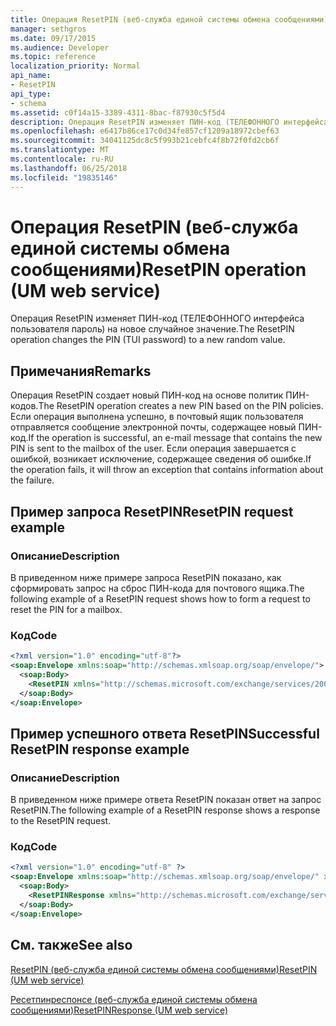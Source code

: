 ```yaml
---
title: Операция ResetPIN (веб-служба единой системы обмена сообщениями)
manager: sethgros
ms.date: 09/17/2015
ms.audience: Developer
ms.topic: reference
localization_priority: Normal
api_name:
- ResetPIN
api_type:
- schema
ms.assetid: c0f14a15-3389-4311-8bac-f87930c5f5d4
description: Операция ResetPIN изменяет ПИН-код (ТЕЛЕФОННОГО интерфейса пользователя пароль) на новое случайное значение.
ms.openlocfilehash: e6417b86ce17c0d34fe857cf1209a18972cbef63
ms.sourcegitcommit: 34041125dc8c5f993b21cebfc4f8b72f0fd2cb6f
ms.translationtype: MT
ms.contentlocale: ru-RU
ms.lasthandoff: 06/25/2018
ms.locfileid: "19835146"
---
```

# <a name="resetpin-operation-um-web-service"></a><span data-ttu-id="bac99-103">Операция ResetPIN (веб-служба единой системы обмена сообщениями)</span><span class="sxs-lookup"><span data-stu-id="bac99-103">ResetPIN operation (UM web service)</span></span>

<span data-ttu-id="bac99-104">Операция ResetPIN изменяет ПИН-код (ТЕЛЕФОННОГО интерфейса пользователя пароль) на новое случайное значение.</span><span class="sxs-lookup"><span data-stu-id="bac99-104">The ResetPIN operation changes the PIN (TUI password) to a new random value.</span></span>
  
## <a name="remarks"></a><span data-ttu-id="bac99-105">Примечания</span><span class="sxs-lookup"><span data-stu-id="bac99-105">Remarks</span></span>

<span data-ttu-id="bac99-106">Операция ResetPIN создает новый ПИН-код на основе политик ПИН-кодов.</span><span class="sxs-lookup"><span data-stu-id="bac99-106">The ResetPIN operation creates a new PIN based on the PIN policies.</span></span> <span data-ttu-id="bac99-107">Если операция выполнена успешно, в почтовый ящик пользователя отправляется сообщение электронной почты, содержащее новый ПИН-код.</span><span class="sxs-lookup"><span data-stu-id="bac99-107">If the operation is successful, an e-mail message that contains the new PIN is sent to the mailbox of the user.</span></span> <span data-ttu-id="bac99-108">Если операция завершается с ошибкой, возникает исключение, содержащее сведения об ошибке.</span><span class="sxs-lookup"><span data-stu-id="bac99-108">If the operation fails, it will throw an exception that contains information about the failure.</span></span>
  
## <a name="resetpin-request-example"></a><span data-ttu-id="bac99-109">Пример запроса ResetPIN</span><span class="sxs-lookup"><span data-stu-id="bac99-109">ResetPIN request example</span></span>

### <a name="description"></a><span data-ttu-id="bac99-110">Описание</span><span class="sxs-lookup"><span data-stu-id="bac99-110">Description</span></span>

<span data-ttu-id="bac99-111">В приведенном ниже примере запроса ResetPIN показано, как сформировать запрос на сброс ПИН-кода для почтового ящика.</span><span class="sxs-lookup"><span data-stu-id="bac99-111">The following example of a ResetPIN request shows how to form a request to reset the PIN for a mailbox.</span></span>
  
### <a name="code"></a><span data-ttu-id="bac99-112">Код</span><span class="sxs-lookup"><span data-stu-id="bac99-112">Code</span></span>

```XML
<?xml version="1.0" encoding="utf-8"?>
<soap:Envelope xmlns:soap="http://schemas.xmlsoap.org/soap/envelope/">
  <soap:Body>
    <ResetPIN xmlns="http://schemas.microsoft.com/exchange/services/2006/messages" />
  </soap:Body>
</soap:Envelope>
```

## <a name="successful-resetpin-response-example"></a><span data-ttu-id="bac99-113">Пример успешного ответа ResetPIN</span><span class="sxs-lookup"><span data-stu-id="bac99-113">Successful ResetPIN response example</span></span>

### <a name="description"></a><span data-ttu-id="bac99-114">Описание</span><span class="sxs-lookup"><span data-stu-id="bac99-114">Description</span></span>

<span data-ttu-id="bac99-115">В приведенном ниже примере ответа ResetPIN показан ответ на запрос ResetPIN.</span><span class="sxs-lookup"><span data-stu-id="bac99-115">The following example of a ResetPIN response shows a response to the ResetPIN request.</span></span>
  
### <a name="code"></a><span data-ttu-id="bac99-116">Код</span><span class="sxs-lookup"><span data-stu-id="bac99-116">Code</span></span>

```XML
<?xml version="1.0" encoding="utf-8" ?> 
<soap:Envelope xmlns:soap="http://schemas.xmlsoap.org/soap/envelope/" xmlns:xsi="http://www.w3.org/2001/XMLSchema-instance" xmlns:xsd="http://www.w3.org/2001/XMLSchema">
  <soap:Body>
    <ResetPINResponse xmlns="http://schemas.microsoft.com/exchange/services/2006/messages" /> 
  </soap:Body>
</soap:Envelope>
```

## <a name="see-also"></a><span data-ttu-id="bac99-117">См. также</span><span class="sxs-lookup"><span data-stu-id="bac99-117">See also</span></span>



[<span data-ttu-id="bac99-118">ResetPIN (веб-служба единой системы обмена сообщениями)</span><span class="sxs-lookup"><span data-stu-id="bac99-118">ResetPIN (UM web service)</span></span>](resetpin-um-web-service.md)
  
[<span data-ttu-id="bac99-119">Ресетпинреспонсе (веб-служба единой системы обмена сообщениями)</span><span class="sxs-lookup"><span data-stu-id="bac99-119">ResetPINResponse (UM web service)</span></span>](resetpinresponse-um-web-service.md)

